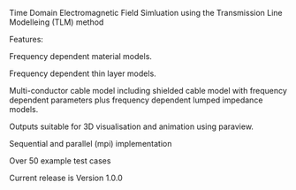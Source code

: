 Time Domain Electromagnetic Field Simluation using the Transmission Line Modelleing (TLM) method

Features:

Frequency dependent material models.

Frequency dependent thin layer models.

Multi-conductor cable model including shielded cable model with frequency dependent 
parameters plus frequency dependent lumped impedance models.

Outputs suitable for 3D visualisation and animation using paraview.

Sequential and parallel (mpi) implementation

Over 50 example test cases


Current release is Version 1.0.0
